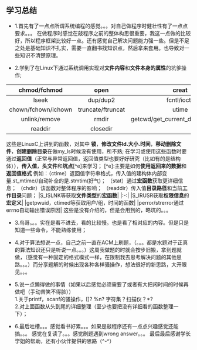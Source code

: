 ##  学习总结

-  1.首先有了一点点所谓系统编程的感觉。。。对自己做程序时健壮性有了一点点要求。。。
在做程序时感觉在敲程序之前的整体构思很重要，我这一点做的比较好，所以程序框架比较好一点。还有感觉自己解决问题能力强一些。但是不足之处是基础知识不扎实，需要一直翻书找知识点，然后拿来套用。也导致对一些知识不清楚原理。

- 2.学到了在Linux下通过系统调用实现对**文件内容**和**文件本身的属性**的坑爹操作; 

|chmod/fchmod| open|creat|read|write|
|:-:|:-:|:-:|:-:|:-:|
|lseek|dup/dup2|fcntl/ioctil|stat/lstst/fstat|hmod/fchmod|
|chown/fchown/lchown|truncate/ftruncat|utime|unask|rename|
|unlink/remove|rmdir|getcwd/get_current_dirname/getwd|chdir/fchdir|opendir|
|readdir|closedir| | | | 

这些是LinuxC上讲到的函数，对其中 **锁**，**修改文件Id.大小.时间**，**移动删除文件**，**创建删除目录**在做my_ls时候没有使用，所不熟; 
在学习或使用这些函数时要通过**返回值**（正常与异常返回值，返回值类型也要好好研究（比如有的是结构体）），**传入值**，**头文件**和**坑点**[^e]来学习；  [^e]:主要是如何**使用返回来的数据**和**返回值格式** 
例如：（ctime）返回值字符串格式，传入值的建构体内部变量.st_mtime//自动补全的是.stmtim(好气)； 
		（stat）通过**宏函数**获取更详细信息； 
		（chdir）该函数对整体程序的影响； 
		（readdir）传入值**目录路径**和当前**工作目录**问题； 
|S_ISLNK等获取**文件类型**的**宏函数**|
|:-:|
|S_IRUSR获取**权限信息**的**宏定义**|
|getpwuid，ctimed等获取用户/组，时间的函数|
|perror/strerror通过errno自动输出错误原因|
这些是没有介绍的，但是会用到的，略坑的。。。

- 3.鸟哥。。。实在是看不进去，看的比较慢。也是看了相对应的内容。但是只是知道一些命令，不能熟练使用；

- 4.对于算法想说一点，自己之前一直在ACM上刷题，（。。。都是水题对于正真的算法知识还只是听说一点。。。）这周我做题的时就会按步旧搬，拿到题就做，（感觉有一种固定的格式模式一样，在限制我去思考解决问题的其他思路。。。）而分享题解的时候出现各种各样骚操作，想法很好的新思路，大开眼见。。。

- 5.说一点懒得做的事情（如果以后感觉必须需要了或者有大把闲时间的时候再做吧（手动苦笑不得脸））  
1.关于printf，scanf的骚操作，[]?  %n?  字符集？扫描仪？*?  
2.对上面函数从头到尾的详细整理（至少也要把没有详细看的函数整理一下）；  

- 6.最后吐槽。。。感觉看书好累。。。如果是敲程序还有一点点兴趣感觉还能搞。。。
感觉在复读了。。。感觉刷题遇到wrong answer。。。
最后最后感谢学长学姐的帮助，还有小伙伴提供的思路（^-^）

